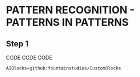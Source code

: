 # PATTERN RECOGNITION -  PATTERNS IN PATTERNS

## Step 1
CODE CODE CODE

```package
AIBlocks=github:fountainstudios/CustomBlocks
```